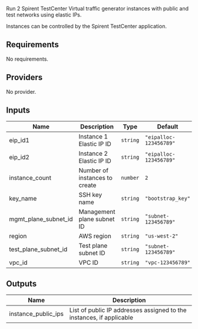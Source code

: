 
Run 2 Spirent TestCenter Virtual traffic generator instances with public and test networks using elastic IPs.

Instances can be controlled by the Spirent TestCenter application.

<!-- BEGINNING OF PRE-COMMIT-TERRAFORM DOCS HOOK -->
## Requirements

No requirements.

## Providers

No provider.

## Inputs

| Name | Description | Type | Default | Required |
|------|-------------|------|---------|:--------:|
| eip\_id1 | Instance 1 Elastic IP ID | `string` | `"eipalloc-123456789"` | no |
| eip\_id2 | Instance 2 Elastic IP ID | `string` | `"eipalloc-123456789"` | no |
| instance\_count | Number of instances to create | `number` | `2` | no |
| key\_name | SSH key name | `string` | `"bootstrap_key"` | no |
| mgmt\_plane\_subnet\_id | Management plane subnet ID | `string` | `"subnet-123456789"` | no |
| region | AWS region | `string` | `"us-west-2"` | no |
| test\_plane\_subnet\_id | Test plane subnet ID | `string` | `"subnet-123456789"` | no |
| vpc\_id | VPC ID | `string` | `"vpc-123456789"` | no |

## Outputs

| Name | Description |
|------|-------------|
| instance\_public\_ips | List of public IP addresses assigned to the instances, if applicable |

<!-- END OF PRE-COMMIT-TERRAFORM DOCS HOOK -->

